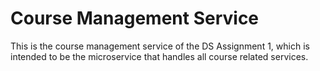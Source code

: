 # Course Management Service

This is the course management service of the DS Assignment 1, which is intended to be the microservice that handles all course related services.
